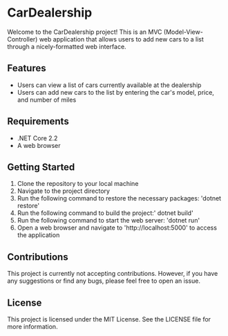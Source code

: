 # CarDealership
Welcome to the CarDealership project! This is an MVC (Model-View-Controller) web application that allows users to add new cars to a list through a nicely-formatted web interface.

## Features
* Users can view a list of cars currently available at the dealership
* Users can add new cars to the list by entering the car's model, price, and number of miles
## Requirements
* .NET Core 2.2
* A web browser
## Getting Started
1. Clone the repository to your local machine
2. Navigate to the project directory
3. Run the following command to restore the necessary packages: 'dotnet restore'
4. Run the following command to build the project:' dotnet build'
5. Run the following command to start the web server: 'dotnet run'
6. Open a web browser and navigate to 'http://localhost:5000' to access the application
## Contributions
This project is currently not accepting contributions. However, if you have any suggestions or find any bugs, please feel free to open an issue.

## License
This project is licensed under the MIT License. See the LICENSE file for more information.
